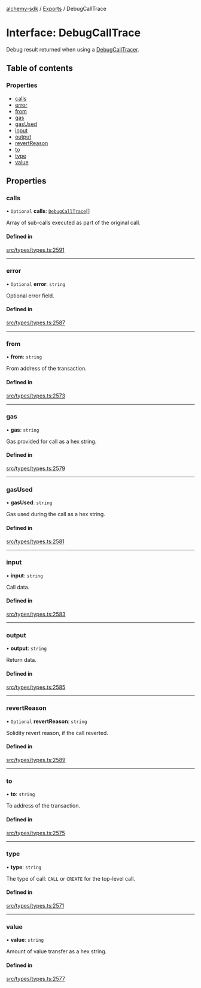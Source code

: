 [alchemy-sdk](../README.md) / [Exports](../modules.md) / DebugCallTrace

# Interface: DebugCallTrace

Debug result returned when using a [DebugCallTracer](DebugCallTracer.md).

## Table of contents

### Properties

- [calls](DebugCallTrace.md#calls)
- [error](DebugCallTrace.md#error)
- [from](DebugCallTrace.md#from)
- [gas](DebugCallTrace.md#gas)
- [gasUsed](DebugCallTrace.md#gasused)
- [input](DebugCallTrace.md#input)
- [output](DebugCallTrace.md#output)
- [revertReason](DebugCallTrace.md#revertreason)
- [to](DebugCallTrace.md#to)
- [type](DebugCallTrace.md#type)
- [value](DebugCallTrace.md#value)

## Properties

### calls

• `Optional` **calls**: [`DebugCallTrace`](DebugCallTrace.md)[]

Array of sub-calls executed as part of the original call.

#### Defined in

[src/types/types.ts:2591](https://github.com/alchemyplatform/alchemy-sdk-js/blob/8dc500a/src/types/types.ts#L2591)

___

### error

• `Optional` **error**: `string`

Optional error field.

#### Defined in

[src/types/types.ts:2587](https://github.com/alchemyplatform/alchemy-sdk-js/blob/8dc500a/src/types/types.ts#L2587)

___

### from

• **from**: `string`

From address of the transaction.

#### Defined in

[src/types/types.ts:2573](https://github.com/alchemyplatform/alchemy-sdk-js/blob/8dc500a/src/types/types.ts#L2573)

___

### gas

• **gas**: `string`

Gas provided for call as a hex string.

#### Defined in

[src/types/types.ts:2579](https://github.com/alchemyplatform/alchemy-sdk-js/blob/8dc500a/src/types/types.ts#L2579)

___

### gasUsed

• **gasUsed**: `string`

Gas used during the call as a hex string.

#### Defined in

[src/types/types.ts:2581](https://github.com/alchemyplatform/alchemy-sdk-js/blob/8dc500a/src/types/types.ts#L2581)

___

### input

• **input**: `string`

Call data.

#### Defined in

[src/types/types.ts:2583](https://github.com/alchemyplatform/alchemy-sdk-js/blob/8dc500a/src/types/types.ts#L2583)

___

### output

• **output**: `string`

Return data.

#### Defined in

[src/types/types.ts:2585](https://github.com/alchemyplatform/alchemy-sdk-js/blob/8dc500a/src/types/types.ts#L2585)

___

### revertReason

• `Optional` **revertReason**: `string`

Solidity revert reason, if the call reverted.

#### Defined in

[src/types/types.ts:2589](https://github.com/alchemyplatform/alchemy-sdk-js/blob/8dc500a/src/types/types.ts#L2589)

___

### to

• **to**: `string`

To address of the transaction.

#### Defined in

[src/types/types.ts:2575](https://github.com/alchemyplatform/alchemy-sdk-js/blob/8dc500a/src/types/types.ts#L2575)

___

### type

• **type**: `string`

The type of call: `CALL` or `CREATE` for the top-level call.

#### Defined in

[src/types/types.ts:2571](https://github.com/alchemyplatform/alchemy-sdk-js/blob/8dc500a/src/types/types.ts#L2571)

___

### value

• **value**: `string`

Amount of value transfer as a hex string.

#### Defined in

[src/types/types.ts:2577](https://github.com/alchemyplatform/alchemy-sdk-js/blob/8dc500a/src/types/types.ts#L2577)
